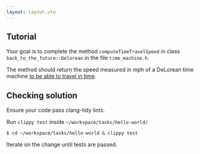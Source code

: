 ```yaml
---
layout: layout.vto
---
```


## Tutorial

Your goal is to complete the method `computeTimeTravelSpeed` in class `back_to_the_future::Delorean` in the file `time_machine.h`. 

The method should return the speed measured in mph of a DeLorean time machine [to be able to travel in time](https://en.wikipedia.org/wiki/DeLorean_time_machine#Operation).

##  Checking solution

Ensure your code pass clang-tidy lints.

Run `clippy test` inside `~/workspace/tasks/hello-world/`

```shell
$ cd ~/workspace/tasks/hello-world & clippy test
```

Iterate on the change until tests are passed.



